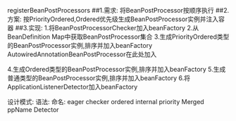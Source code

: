 registerBeanPostProcessors
##1.需求:
将BeanPostProcessor按顺序执行
##2.方案:
按PriorityOrdered,Ordered优先级生成BeanPostProcessor实例并注入容器
##3.实现:
1.将BeanPostProcessorChecker加入beanFactory
2.从BeanDefinition Map中获取BeanPostProcessor集合
3.生成PriorityOrdered类型的BeanPostProcessor实例,排序并加入beanFactory
AutowiredAnnotationBeanPostProcessor在此处加入

4.生成Ordered类型的BeanPostProcessor实例,排序并加入beanFactory
5.生成普通类型的BeanPostProcessor实例,排序并加入beanFactory
6.将ApplicationListenerDetector加入beanFactory

设计模式:
语法:
命名:
eager
checker
ordered
internal
priority
Merged
ppName
Detector